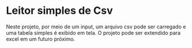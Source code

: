 # Leitor simples de Csv

Neste projeto, por meio de um input, um arquivo csv pode ser carregado e uma tabela simples é exibido em tela. O projeto pode ser extendido para excel em um futuro próximo.